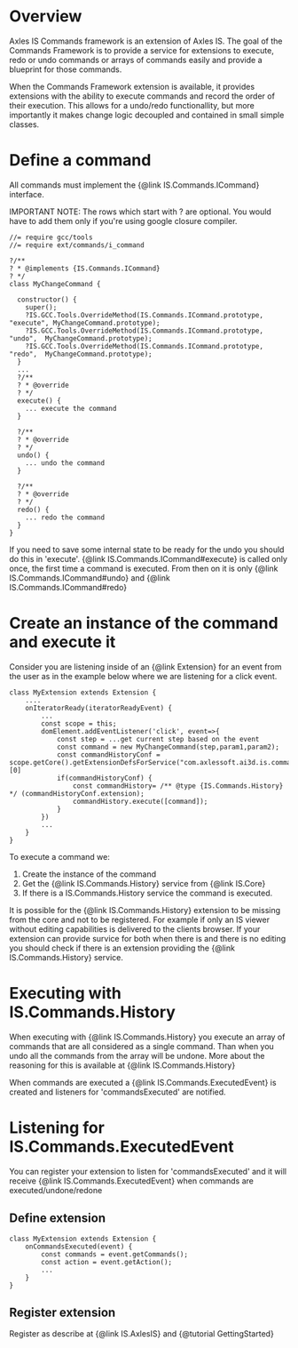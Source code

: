 # Overview
Axles IS Commands framework is an extension of Axles IS. The goal of the Commands Framework is to provide a service for extensions to execute, redo or undo commands or arrays of commands easily and provide a blueprint for those commands.

When the Commands Framework extension is available, it provides extensions with the ability to execute commands and record the order of their execution. This allows for a undo/redo functionallity, but more importantly it makes change logic decoupled and contained in small simple classes.

# Define a command
All commands must implement the {@link IS.Commands.ICommand} interface.

IMPORTANT NOTE: The rows which start with ? are optional. You would have to add them only if you're using google closure compiler.

````
//= require gcc/tools
//= require ext/commands/i_command

?/**
? * @implements {IS.Commands.ICommand}
? */
class MyChangeCommand {

  constructor() {
    super();
    ?IS.GCC.Tools.OverrideMethod(IS.Commands.ICommand.prototype, "execute", MyChangeCommand.prototype);
    ?IS.GCC.Tools.OverrideMethod(IS.Commands.ICommand.prototype, "undo",  MyChangeCommand.prototype);
    ?IS.GCC.Tools.OverrideMethod(IS.Commands.ICommand.prototype, "redo",  MyChangeCommand.prototype);
  }
  ...
  ?/**
  ? * @override
  ? */
  execute() {
    ... execute the command
  }

  ?/**
  ? * @override
  ? */
  undo() {
    ... undo the command
  }

  ?/**
  ? * @override
  ? */
  redo() {
    ... redo the command
  }
}
````

If you need to save some internal state to be ready for the undo you should do this in 'execute'. {@link IS.Commands.ICommand#execute} is called only once, the first time a command is executed. From then on it is only {@link IS.Commands.ICommand#undo} and {@link IS.Commands.ICommand#redo}

# Create an instance of the command and execute it
Consider you are listening inside of an {@link Extension} for an event from the user as in the example below where we are listening for a click event.

````
class MyExtension extends Extension {
    ....
    onIteratorReady(iteratorReadyEvent) {
        ...
        const scope = this;
        domElement.addEventListener('click', event=>{
            const step = ...get current step based on the event
            const command = new MyChangeCommand(step,param1,param2);
            const commandHistoryConf = scope.getCore().getExtensionDefsForService("com.axlessoft.ai3d.is.commands.history")[0]
            if(commandHistoryConf) {
                const commandHistory= /** @type {IS.Commands.History} */ (commandHistoryConf.extension);
                commandHistory.execute([command]);
            }
        })
        ...
    }
}
````

To execute a command we: 
1. Create the instance of the command
2. Get the {@link IS.Commands.History} service from {@link IS.Core}
3. If there is a IS.Commands.History service the command is executed.

It is possible for the {@link IS.Commands.History} extension to be missing from the core and not to be registered. For example if only an IS viewer without editing capabilities is delivered to the clients browser. If your extension can provide survice for both when there is and there is no editing you should check if there is an extension providing the {@link IS.Commands.History} service. 

# Executing with IS.Commands.History
When executing with {@link IS.Commands.History} you execute an array of commands that are all considered as a single command. Than when you undo all the commands from the array will be undone. More about the reasoning for this is available at {@link IS.Commands.History}

When commands are executed a {@link IS.Commands.ExecutedEvent} is created and listeners for 'commandsExecuted' are notified.

# Listening for IS.Commands.ExecutedEvent
You can register your extension to listen for 'commandsExecuted' and it will receive {@link IS.Commands.ExecutedEvent} when commands are executed/undone/redone

## Define extension
````
class MyExtension extends Extension {
    onCommandsExecuted(event) {
        const commands = event.getCommands();
        const action = event.getAction();
        ...
    }
}
````

## Register extension
Register as describe at {@link IS.AxlesIS} and {@tutorial GettingStarted}
